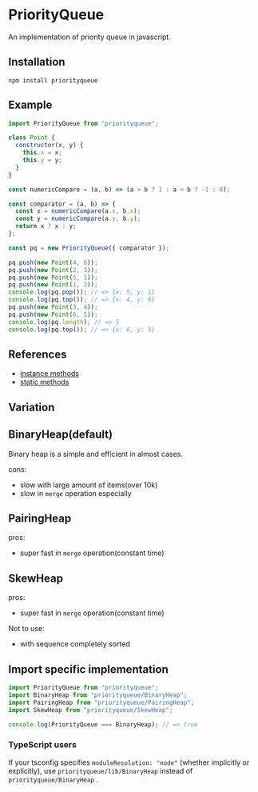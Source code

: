 # PriorityQueue

An implementation of priority queue in javascript.

## Installation

```
npm install priorityqueue
```

## Example

```js
import PriorityQueue from "priorityqueue";

class Point {
  constructor(x, y) {
    this.x = x;
    this.y = y;
  }
}

const numericCompare = (a, b) => (a > b ? 1 : a < b ? -1 : 0);

const comparator = (a, b) => {
  const x = numericCompare(a.x, b.x);
  const y = numericCompare(a.y, b.y);
  return x ? x : y;
};

const pq = new PriorityQueue({ comparator });

pq.push(new Point(4, 6));
pq.push(new Point(2, 3));
pq.push(new Point(5, 1));
pq.push(new Point(1, 2));
console.log(pq.pop()); // => {x: 5, y: 1}
console.log(pq.top()); // => {x: 4, y: 6}
pq.push(new Point(3, 4));
pq.push(new Point(6, 5));
console.log(pq.length); // => 5
console.log(pq.top()); // => {x: 6, y: 5}
```

## References

- [instance methods](http://berlysia.github.io/priorityqueuejs/types/index.PriorityQueueInstance.html)
- [static methods](http://berlysia.github.io/priorityqueuejs/types/index.PriorityQueueStatic.html)

## Variation

## BinaryHeap(default)

Binary heap is a simple and efficient in almost cases.

cons:

- slow with large amount of items(over 10k)
- slow in `merge` operation especially

## PairingHeap

pros:

- super fast in `merge` operation(constant time)

## SkewHeap

pros:

- super fast in `merge` operation(constant time)

Not to use:

- with sequence completely sorted

## Import specific implementation

```js
import PriorityQueue from "priorityqueue";
import BinaryHeap from "priorityqueue/BinaryHeap";
import PairingHeap from "priorityqueue/PairingHeap";
import SkewHeap from "priorityqueue/SkewHeap";

console.log(PriorityQueue === BinaryHeap); // => true
```

### TypeScript users

If your tsconfig specifies `moduleResolution: "node"` (whether implicitly or explicitly), use `priorityqueue/lib/BinaryHeap` instead of `priorityqueue/BinaryHeap` .
